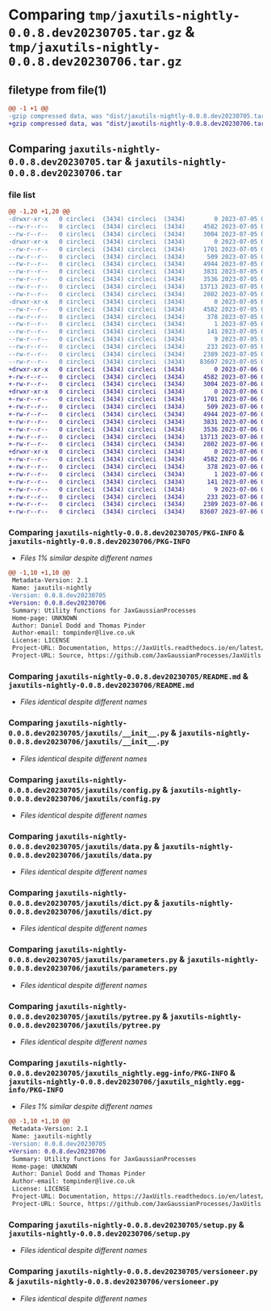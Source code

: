 # Comparing `tmp/jaxutils-nightly-0.0.8.dev20230705.tar.gz` & `tmp/jaxutils-nightly-0.0.8.dev20230706.tar.gz`

## filetype from file(1)

```diff
@@ -1 +1 @@
-gzip compressed data, was "dist/jaxutils-nightly-0.0.8.dev20230705.tar", last modified: Wed Jul  5 00:06:38 2023, max compression
+gzip compressed data, was "dist/jaxutils-nightly-0.0.8.dev20230706.tar", last modified: Thu Jul  6 00:06:18 2023, max compression
```

## Comparing `jaxutils-nightly-0.0.8.dev20230705.tar` & `jaxutils-nightly-0.0.8.dev20230706.tar`

### file list

```diff
@@ -1,20 +1,20 @@
-drwxr-xr-x   0 circleci  (3434) circleci  (3434)        0 2023-07-05 00:06:38.239823 jaxutils-nightly-0.0.8.dev20230705/
--rw-r--r--   0 circleci  (3434) circleci  (3434)     4582 2023-07-05 00:06:38.239823 jaxutils-nightly-0.0.8.dev20230705/PKG-INFO
--rw-r--r--   0 circleci  (3434) circleci  (3434)     3004 2023-07-05 00:06:31.000000 jaxutils-nightly-0.0.8.dev20230705/README.md
-drwxr-xr-x   0 circleci  (3434) circleci  (3434)        0 2023-07-05 00:06:38.239823 jaxutils-nightly-0.0.8.dev20230705/jaxutils/
--rw-r--r--   0 circleci  (3434) circleci  (3434)     1701 2023-07-05 00:06:31.000000 jaxutils-nightly-0.0.8.dev20230705/jaxutils/__init__.py
--rw-r--r--   0 circleci  (3434) circleci  (3434)      509 2023-07-05 00:06:38.239823 jaxutils-nightly-0.0.8.dev20230705/jaxutils/_version.py
--rw-r--r--   0 circleci  (3434) circleci  (3434)     4944 2023-07-05 00:06:31.000000 jaxutils-nightly-0.0.8.dev20230705/jaxutils/config.py
--rw-r--r--   0 circleci  (3434) circleci  (3434)     3831 2023-07-05 00:06:31.000000 jaxutils-nightly-0.0.8.dev20230705/jaxutils/data.py
--rw-r--r--   0 circleci  (3434) circleci  (3434)     3536 2023-07-05 00:06:31.000000 jaxutils-nightly-0.0.8.dev20230705/jaxutils/dict.py
--rw-r--r--   0 circleci  (3434) circleci  (3434)    13713 2023-07-05 00:06:31.000000 jaxutils-nightly-0.0.8.dev20230705/jaxutils/parameters.py
--rw-r--r--   0 circleci  (3434) circleci  (3434)     2802 2023-07-05 00:06:31.000000 jaxutils-nightly-0.0.8.dev20230705/jaxutils/pytree.py
-drwxr-xr-x   0 circleci  (3434) circleci  (3434)        0 2023-07-05 00:06:38.239823 jaxutils-nightly-0.0.8.dev20230705/jaxutils_nightly.egg-info/
--rw-r--r--   0 circleci  (3434) circleci  (3434)     4582 2023-07-05 00:06:38.000000 jaxutils-nightly-0.0.8.dev20230705/jaxutils_nightly.egg-info/PKG-INFO
--rw-r--r--   0 circleci  (3434) circleci  (3434)      378 2023-07-05 00:06:38.000000 jaxutils-nightly-0.0.8.dev20230705/jaxutils_nightly.egg-info/SOURCES.txt
--rw-r--r--   0 circleci  (3434) circleci  (3434)        1 2023-07-05 00:06:38.000000 jaxutils-nightly-0.0.8.dev20230705/jaxutils_nightly.egg-info/dependency_links.txt
--rw-r--r--   0 circleci  (3434) circleci  (3434)      141 2023-07-05 00:06:38.000000 jaxutils-nightly-0.0.8.dev20230705/jaxutils_nightly.egg-info/requires.txt
--rw-r--r--   0 circleci  (3434) circleci  (3434)        9 2023-07-05 00:06:38.000000 jaxutils-nightly-0.0.8.dev20230705/jaxutils_nightly.egg-info/top_level.txt
--rw-r--r--   0 circleci  (3434) circleci  (3434)      233 2023-07-05 00:06:38.239823 jaxutils-nightly-0.0.8.dev20230705/setup.cfg
--rw-r--r--   0 circleci  (3434) circleci  (3434)     2389 2023-07-05 00:06:31.000000 jaxutils-nightly-0.0.8.dev20230705/setup.py
--rw-r--r--   0 circleci  (3434) circleci  (3434)    83607 2023-07-05 00:06:31.000000 jaxutils-nightly-0.0.8.dev20230705/versioneer.py
+drwxr-xr-x   0 circleci  (3434) circleci  (3434)        0 2023-07-06 00:06:18.586345 jaxutils-nightly-0.0.8.dev20230706/
+-rw-r--r--   0 circleci  (3434) circleci  (3434)     4582 2023-07-06 00:06:18.586345 jaxutils-nightly-0.0.8.dev20230706/PKG-INFO
+-rw-r--r--   0 circleci  (3434) circleci  (3434)     3004 2023-07-06 00:06:12.000000 jaxutils-nightly-0.0.8.dev20230706/README.md
+drwxr-xr-x   0 circleci  (3434) circleci  (3434)        0 2023-07-06 00:06:18.586345 jaxutils-nightly-0.0.8.dev20230706/jaxutils/
+-rw-r--r--   0 circleci  (3434) circleci  (3434)     1701 2023-07-06 00:06:12.000000 jaxutils-nightly-0.0.8.dev20230706/jaxutils/__init__.py
+-rw-r--r--   0 circleci  (3434) circleci  (3434)      509 2023-07-06 00:06:18.586345 jaxutils-nightly-0.0.8.dev20230706/jaxutils/_version.py
+-rw-r--r--   0 circleci  (3434) circleci  (3434)     4944 2023-07-06 00:06:12.000000 jaxutils-nightly-0.0.8.dev20230706/jaxutils/config.py
+-rw-r--r--   0 circleci  (3434) circleci  (3434)     3831 2023-07-06 00:06:12.000000 jaxutils-nightly-0.0.8.dev20230706/jaxutils/data.py
+-rw-r--r--   0 circleci  (3434) circleci  (3434)     3536 2023-07-06 00:06:12.000000 jaxutils-nightly-0.0.8.dev20230706/jaxutils/dict.py
+-rw-r--r--   0 circleci  (3434) circleci  (3434)    13713 2023-07-06 00:06:12.000000 jaxutils-nightly-0.0.8.dev20230706/jaxutils/parameters.py
+-rw-r--r--   0 circleci  (3434) circleci  (3434)     2802 2023-07-06 00:06:12.000000 jaxutils-nightly-0.0.8.dev20230706/jaxutils/pytree.py
+drwxr-xr-x   0 circleci  (3434) circleci  (3434)        0 2023-07-06 00:06:18.586345 jaxutils-nightly-0.0.8.dev20230706/jaxutils_nightly.egg-info/
+-rw-r--r--   0 circleci  (3434) circleci  (3434)     4582 2023-07-06 00:06:18.000000 jaxutils-nightly-0.0.8.dev20230706/jaxutils_nightly.egg-info/PKG-INFO
+-rw-r--r--   0 circleci  (3434) circleci  (3434)      378 2023-07-06 00:06:18.000000 jaxutils-nightly-0.0.8.dev20230706/jaxutils_nightly.egg-info/SOURCES.txt
+-rw-r--r--   0 circleci  (3434) circleci  (3434)        1 2023-07-06 00:06:18.000000 jaxutils-nightly-0.0.8.dev20230706/jaxutils_nightly.egg-info/dependency_links.txt
+-rw-r--r--   0 circleci  (3434) circleci  (3434)      141 2023-07-06 00:06:18.000000 jaxutils-nightly-0.0.8.dev20230706/jaxutils_nightly.egg-info/requires.txt
+-rw-r--r--   0 circleci  (3434) circleci  (3434)        9 2023-07-06 00:06:18.000000 jaxutils-nightly-0.0.8.dev20230706/jaxutils_nightly.egg-info/top_level.txt
+-rw-r--r--   0 circleci  (3434) circleci  (3434)      233 2023-07-06 00:06:18.586345 jaxutils-nightly-0.0.8.dev20230706/setup.cfg
+-rw-r--r--   0 circleci  (3434) circleci  (3434)     2389 2023-07-06 00:06:12.000000 jaxutils-nightly-0.0.8.dev20230706/setup.py
+-rw-r--r--   0 circleci  (3434) circleci  (3434)    83607 2023-07-06 00:06:12.000000 jaxutils-nightly-0.0.8.dev20230706/versioneer.py
```

### Comparing `jaxutils-nightly-0.0.8.dev20230705/PKG-INFO` & `jaxutils-nightly-0.0.8.dev20230706/PKG-INFO`

 * *Files 1% similar despite different names*

```diff
@@ -1,10 +1,10 @@
 Metadata-Version: 2.1
 Name: jaxutils-nightly
-Version: 0.0.8.dev20230705
+Version: 0.0.8.dev20230706
 Summary: Utility functions for JaxGaussianProcesses
 Home-page: UNKNOWN
 Author: Daniel Dodd and Thomas Pinder
 Author-email: tompinder@live.co.uk
 License: LICENSE
 Project-URL: Documentation, https://JaxUitls.readthedocs.io/en/latest/
 Project-URL: Source, https://github.com/JaxGaussianProcesses/JaxUitls
```

### Comparing `jaxutils-nightly-0.0.8.dev20230705/README.md` & `jaxutils-nightly-0.0.8.dev20230706/README.md`

 * *Files identical despite different names*

### Comparing `jaxutils-nightly-0.0.8.dev20230705/jaxutils/__init__.py` & `jaxutils-nightly-0.0.8.dev20230706/jaxutils/__init__.py`

 * *Files identical despite different names*

### Comparing `jaxutils-nightly-0.0.8.dev20230705/jaxutils/config.py` & `jaxutils-nightly-0.0.8.dev20230706/jaxutils/config.py`

 * *Files identical despite different names*

### Comparing `jaxutils-nightly-0.0.8.dev20230705/jaxutils/data.py` & `jaxutils-nightly-0.0.8.dev20230706/jaxutils/data.py`

 * *Files identical despite different names*

### Comparing `jaxutils-nightly-0.0.8.dev20230705/jaxutils/dict.py` & `jaxutils-nightly-0.0.8.dev20230706/jaxutils/dict.py`

 * *Files identical despite different names*

### Comparing `jaxutils-nightly-0.0.8.dev20230705/jaxutils/parameters.py` & `jaxutils-nightly-0.0.8.dev20230706/jaxutils/parameters.py`

 * *Files identical despite different names*

### Comparing `jaxutils-nightly-0.0.8.dev20230705/jaxutils/pytree.py` & `jaxutils-nightly-0.0.8.dev20230706/jaxutils/pytree.py`

 * *Files identical despite different names*

### Comparing `jaxutils-nightly-0.0.8.dev20230705/jaxutils_nightly.egg-info/PKG-INFO` & `jaxutils-nightly-0.0.8.dev20230706/jaxutils_nightly.egg-info/PKG-INFO`

 * *Files 1% similar despite different names*

```diff
@@ -1,10 +1,10 @@
 Metadata-Version: 2.1
 Name: jaxutils-nightly
-Version: 0.0.8.dev20230705
+Version: 0.0.8.dev20230706
 Summary: Utility functions for JaxGaussianProcesses
 Home-page: UNKNOWN
 Author: Daniel Dodd and Thomas Pinder
 Author-email: tompinder@live.co.uk
 License: LICENSE
 Project-URL: Documentation, https://JaxUitls.readthedocs.io/en/latest/
 Project-URL: Source, https://github.com/JaxGaussianProcesses/JaxUitls
```

### Comparing `jaxutils-nightly-0.0.8.dev20230705/setup.py` & `jaxutils-nightly-0.0.8.dev20230706/setup.py`

 * *Files identical despite different names*

### Comparing `jaxutils-nightly-0.0.8.dev20230705/versioneer.py` & `jaxutils-nightly-0.0.8.dev20230706/versioneer.py`

 * *Files identical despite different names*

